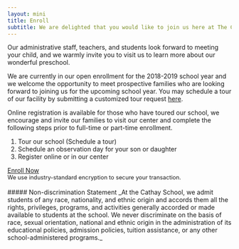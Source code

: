 ```yaml
---
layout: mini 
title: Enroll
subtitle: We are delighted that you would like to join us here at The Cathay School!
---
```


Our administrative staff, teachers, and students look forward to meeting your child, and we warmly invite you to visit us to learn more about our wonderful preschool.

We are currently in our open enrollment for the 2018-2019 school year and we welcome the opportunity to meet prospective families who are looking forward to joining us for the upcoming school year. You may schedule a tour of our facility by submitting a customized tour request [here](/tour).

Online registration is available for those who have toured our school, we encourage and invite our families to visit our center and complete the following steps prior to full-time or part-time enrollment.

1.	Tour our school (Schedule a tour)
2.	Schedule an observation day for your son or daughter
3.	Register online or in our center

<div class="text-center">
    <a class="btn btn-lg btn-primary" href="https://shop.cathayfutureus.com/product/early-education-tutitions/">Enroll Now</a>
    <br />
    <span class="hint" style="font-size: .8rem"><i class="fas fa-lock" style="font-size: .8rem; vertical-align: center;"></i> We use industry-standard encryption to secure your transaction.</span>
</div>

<br />
##### Non-discrimination Statement
_At the Cathay School, we admit students of any race, nationality, and ethnic origin and accords them all the rights, privileges, programs, and activities generally accorded or made available to students at the school. We never discriminate on the basis of race, sexual orientation, national and ethnic origin in the administration of its educational policies, admission policies, tuition assistance, or any other school-administered programs._